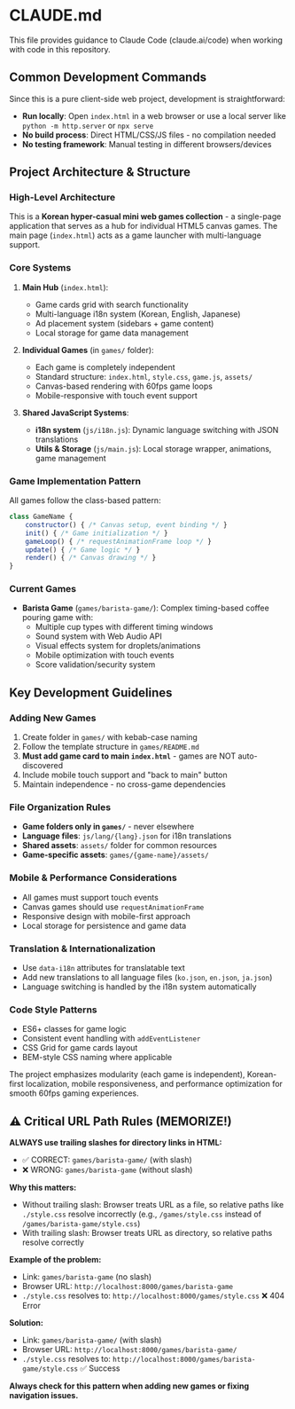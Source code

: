 # CLAUDE.md

This file provides guidance to Claude Code (claude.ai/code) when working with code in this repository.

## Common Development Commands

Since this is a pure client-side web project, development is straightforward:

- **Run locally**: Open `index.html` in a web browser or use a local server like `python -m http.server` or `npx serve`
- **No build process**: Direct HTML/CSS/JS files - no compilation needed
- **No testing framework**: Manual testing in different browsers/devices

## Project Architecture & Structure

### High-Level Architecture
This is a **Korean hyper-casual mini web games collection** - a single-page application that serves as a hub for individual HTML5 canvas games. The main page (`index.html`) acts as a game launcher with multi-language support.

### Core Systems

1. **Main Hub** (`index.html`): 
   - Game cards grid with search functionality
   - Multi-language i18n system (Korean, English, Japanese)
   - Ad placement system (sidebars + game content)
   - Local storage for game data management

2. **Individual Games** (in `games/` folder):
   - Each game is completely independent
   - Standard structure: `index.html`, `style.css`, `game.js`, `assets/`
   - Canvas-based rendering with 60fps game loops
   - Mobile-responsive with touch event support

3. **Shared JavaScript Systems**:
   - **i18n system** (`js/i18n.js`): Dynamic language switching with JSON translations
   - **Utils & Storage** (`js/main.js`): Local storage wrapper, animations, game management

### Game Implementation Pattern
All games follow the class-based pattern:
```javascript
class GameName {
    constructor() { /* Canvas setup, event binding */ }
    init() { /* Game initialization */ }
    gameLoop() { /* requestAnimationFrame loop */ }
    update() { /* Game logic */ }
    render() { /* Canvas drawing */ }
}
```

### Current Games
- **Barista Game** (`games/barista-game/`): Complex timing-based coffee pouring game with:
  - Multiple cup types with different timing windows
  - Sound system with Web Audio API
  - Visual effects system for droplets/animations
  - Mobile optimization with touch events
  - Score validation/security system

## Key Development Guidelines

### Adding New Games
1. Create folder in `games/` with kebab-case naming
2. Follow the template structure in `games/README.md`
3. **Must add game card to main `index.html`** - games are NOT auto-discovered
4. Include mobile touch support and "back to main" button
5. Maintain independence - no cross-game dependencies

### File Organization Rules
- **Game folders only in `games/`** - never elsewhere
- **Language files**: `js/lang/{lang}.json` for i18n translations
- **Shared assets**: `assets/` folder for common resources
- **Game-specific assets**: `games/{game-name}/assets/`

### Mobile & Performance Considerations
- All games must support touch events
- Canvas games should use `requestAnimationFrame`
- Responsive design with mobile-first approach
- Local storage for persistence and game data

### Translation & Internationalization
- Use `data-i18n` attributes for translatable text
- Add new translations to all language files (`ko.json`, `en.json`, `ja.json`)
- Language switching is handled by the i18n system automatically

### Code Style Patterns
- ES6+ classes for game logic
- Consistent event handling with `addEventListener`
- CSS Grid for game cards layout
- BEM-style CSS naming where applicable

The project emphasizes modularity (each game is independent), Korean-first localization, mobile responsiveness, and performance optimization for smooth 60fps gaming experiences.

## ⚠️ Critical URL Path Rules (MEMORIZE!)

**ALWAYS use trailing slashes for directory links in HTML:**
- ✅ CORRECT: `games/barista-game/` (with slash)
- ❌ WRONG: `games/barista-game` (without slash)

**Why this matters:**
- Without trailing slash: Browser treats URL as a file, so relative paths like `./style.css` resolve incorrectly (e.g., `/games/style.css` instead of `/games/barista-game/style.css`)
- With trailing slash: Browser treats URL as directory, so relative paths resolve correctly

**Example of the problem:**
- Link: `games/barista-game` (no slash)
- Browser URL: `http://localhost:8000/games/barista-game` 
- `./style.css` resolves to: `http://localhost:8000/games/style.css` ❌ 404 Error

**Solution:**
- Link: `games/barista-game/` (with slash)
- Browser URL: `http://localhost:8000/games/barista-game/`
- `./style.css` resolves to: `http://localhost:8000/games/barista-game/style.css` ✅ Success

**Always check for this pattern when adding new games or fixing navigation issues.**